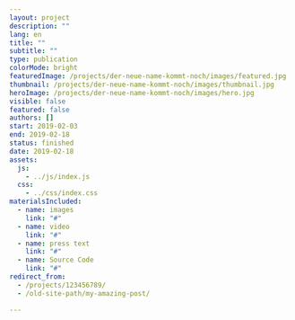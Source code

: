 ```yaml
---
layout: project
description: ""
lang: en
title: ""
subtitle: ""
type: publication
colorMode: bright
featuredImage: /projects/der-neue-name-kommt-noch/images/featured.jpg
thumbnail: /projects/der-neue-name-kommt-noch/images/thumbnail.jpg
heroImage: /projects/der-neue-name-kommt-noch/images/hero.jpg
visible: false
featured: false
authors: []
start: 2019-02-03
end: 2019-02-18
status: finished
date: 2019-02-18
assets:
  js:
    - ../js/index.js
  css:
    - ../css/index.css
materialsIncluded:
  - name: images
    link: "#"
  - name: video
    link: "#"
  - name: press text
    link: "#"
  - name: Source Code
    link: "#"
redirect_from:
  - /projects/123456789/
  - /old-site-path/my-amazing-post/

---
```

